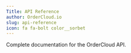 ```yaml
---
Title: API Reference
author: OrderCloud.io
slug: api-reference
icon: fa fa-bolt color__sorbet 
---
```


Complete documentation for the OrderCloud API.



 



